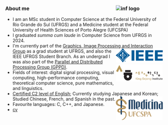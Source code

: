 ### About me <img src="/assets/inf-logo.png" alt="inf logo" style="width: 150px;" align="right"/>
- I am an MSc student in Computer Science at the Federal University of Rio Grande do Sul (UFRGS) and a Medicine student at the Federal University of Health Sciences of Porto Alegre (UFCSPA)
- I graduated _summa cum laude_ in Computer Science from UFRGS in 2024. 
- I'm currently part of the [Graphics, Image Processing and Interaction Group](https://www.inf.ufrgs.br/cg/) as a grad student at UFRGS<img src="/assets/ieee-logo.png" alt="ieee logo" style="width: 150px;" align="right"/>, and also the IEEE UFRGS Student Branch. As an undergrad I was also part of the [Parallel and Distributed Processing Group (GPPD)](https://www.inf.ufrgs.br/gppd/site/).<img src="/assets/ksi-logo.png" alt="ksi logo" style="width: 150px;" align="right"/>
- Fields of interest: digital signal processing, visual computing, high-performance computing, theoretical computer science, pure mathematics, and linguistics. 
- [Certified C2 level of English](https://beckcomp.github.io/CAE.pdf); Currently studying Japanese and Korean; <img src="/assets/medicina.png" alt="med ufcspa" style="width: 150px;" align="right"/>Studied Chinese, French, and Spanish in the past. 
- Favourite languages: C, C++, and Japanese.
- [cv](https://beckcomp.github.io/CV.pdf)
